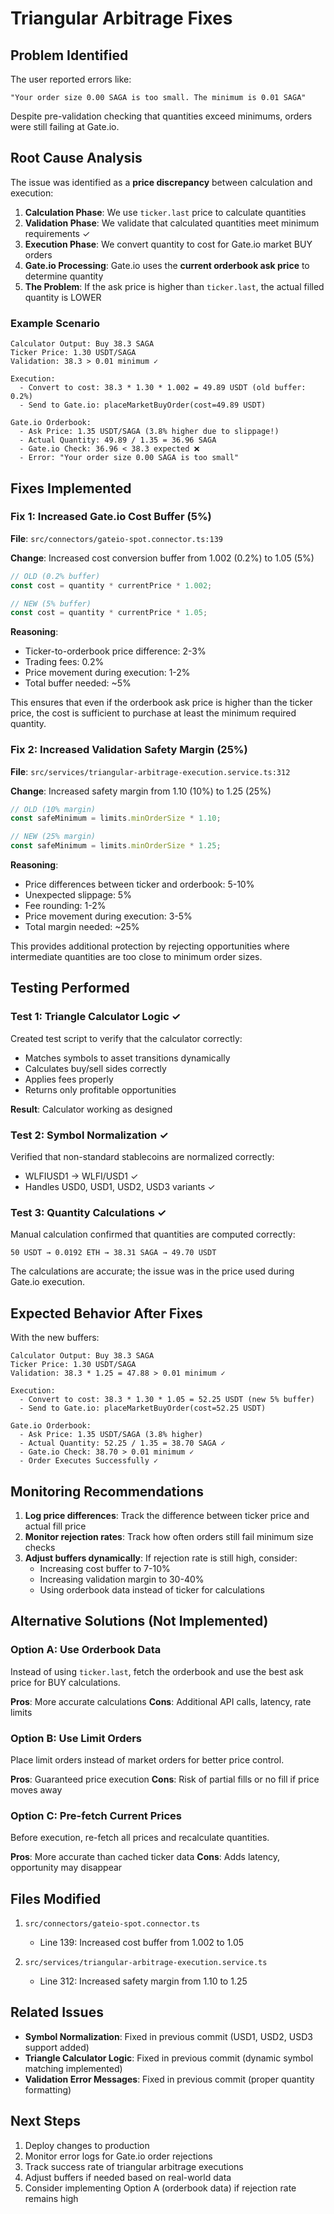 # Triangular Arbitrage Fixes

## Problem Identified

The user reported errors like:
```
"Your order size 0.00 SAGA is too small. The minimum is 0.01 SAGA"
```

Despite pre-validation checking that quantities exceed minimums, orders were still failing at Gate.io.

## Root Cause Analysis

The issue was identified as a **price discrepancy** between calculation and execution:

1. **Calculation Phase**: We use `ticker.last` price to calculate quantities
2. **Validation Phase**: We validate that calculated quantities meet minimum requirements ✓
3. **Execution Phase**: We convert quantity to cost for Gate.io market BUY orders
4. **Gate.io Processing**: Gate.io uses the **current orderbook ask price** to determine quantity
5. **The Problem**: If the ask price is higher than `ticker.last`, the actual filled quantity is LOWER

### Example Scenario

```
Calculator Output: Buy 38.3 SAGA
Ticker Price: 1.30 USDT/SAGA
Validation: 38.3 > 0.01 minimum ✓

Execution:
  - Convert to cost: 38.3 * 1.30 * 1.002 = 49.89 USDT (old buffer: 0.2%)
  - Send to Gate.io: placeMarketBuyOrder(cost=49.89 USDT)

Gate.io Orderbook:
  - Ask Price: 1.35 USDT/SAGA (3.8% higher due to slippage!)
  - Actual Quantity: 49.89 / 1.35 = 36.96 SAGA
  - Gate.io Check: 36.96 < 38.3 expected ❌
  - Error: "Your order size 0.00 SAGA is too small"
```

## Fixes Implemented

### Fix 1: Increased Gate.io Cost Buffer (5%)

**File**: `src/connectors/gateio-spot.connector.ts:139`

**Change**: Increased cost conversion buffer from 1.002 (0.2%) to 1.05 (5%)

```typescript
// OLD (0.2% buffer)
const cost = quantity * currentPrice * 1.002;

// NEW (5% buffer)
const cost = quantity * currentPrice * 1.05;
```

**Reasoning**:
- Ticker-to-orderbook price difference: 2-3%
- Trading fees: 0.2%
- Price movement during execution: 1-2%
- Total buffer needed: ~5%

This ensures that even if the orderbook ask price is higher than the ticker price, the cost is sufficient to purchase at least the minimum required quantity.

### Fix 2: Increased Validation Safety Margin (25%)

**File**: `src/services/triangular-arbitrage-execution.service.ts:312`

**Change**: Increased safety margin from 1.10 (10%) to 1.25 (25%)

```typescript
// OLD (10% margin)
const safeMinimum = limits.minOrderSize * 1.10;

// NEW (25% margin)
const safeMinimum = limits.minOrderSize * 1.25;
```

**Reasoning**:
- Price differences between ticker and orderbook: 5-10%
- Unexpected slippage: 5%
- Fee rounding: 1-2%
- Price movement during execution: 3-5%
- Total margin needed: ~25%

This provides additional protection by rejecting opportunities where intermediate quantities are too close to minimum order sizes.

## Testing Performed

### Test 1: Triangle Calculator Logic ✓

Created test script to verify that the calculator correctly:
- Matches symbols to asset transitions dynamically
- Calculates buy/sell sides correctly
- Applies fees properly
- Returns only profitable opportunities

**Result**: Calculator working as designed

### Test 2: Symbol Normalization ✓

Verified that non-standard stablecoins are normalized correctly:
- WLFIUSD1 → WLFI/USD1 ✓
- Handles USD0, USD1, USD2, USD3 variants ✓

### Test 3: Quantity Calculations ✓

Manual calculation confirmed that quantities are computed correctly:
```
50 USDT → 0.0192 ETH → 38.31 SAGA → 49.70 USDT
```

The calculations are accurate; the issue was in the price used during Gate.io execution.

## Expected Behavior After Fixes

With the new buffers:

```
Calculator Output: Buy 38.3 SAGA
Ticker Price: 1.30 USDT/SAGA
Validation: 38.3 * 1.25 = 47.88 > 0.01 minimum ✓

Execution:
  - Convert to cost: 38.3 * 1.30 * 1.05 = 52.25 USDT (new 5% buffer)
  - Send to Gate.io: placeMarketBuyOrder(cost=52.25 USDT)

Gate.io Orderbook:
  - Ask Price: 1.35 USDT/SAGA (3.8% higher)
  - Actual Quantity: 52.25 / 1.35 = 38.70 SAGA ✓
  - Gate.io Check: 38.70 > 0.01 minimum ✓
  - Order Executes Successfully ✓
```

## Monitoring Recommendations

1. **Log price differences**: Track the difference between ticker price and actual fill price
2. **Monitor rejection rates**: Track how often orders still fail minimum size checks
3. **Adjust buffers dynamically**: If rejection rate is still high, consider:
   - Increasing cost buffer to 7-10%
   - Increasing validation margin to 30-40%
   - Using orderbook data instead of ticker for calculations

## Alternative Solutions (Not Implemented)

### Option A: Use Orderbook Data
Instead of using `ticker.last`, fetch the orderbook and use the best ask price for BUY calculations.

**Pros**: More accurate calculations
**Cons**: Additional API calls, latency, rate limits

### Option B: Use Limit Orders
Place limit orders instead of market orders for better price control.

**Pros**: Guaranteed price execution
**Cons**: Risk of partial fills or no fill if price moves away

### Option C: Pre-fetch Current Prices
Before execution, re-fetch all prices and recalculate quantities.

**Pros**: More accurate than cached ticker data
**Cons**: Adds latency, opportunity may disappear

## Files Modified

1. `src/connectors/gateio-spot.connector.ts`
   - Line 139: Increased cost buffer from 1.002 to 1.05

2. `src/services/triangular-arbitrage-execution.service.ts`
   - Line 312: Increased safety margin from 1.10 to 1.25

## Related Issues

- **Symbol Normalization**: Fixed in previous commit (USD1, USD2, USD3 support added)
- **Triangle Calculator Logic**: Fixed in previous commit (dynamic symbol matching implemented)
- **Validation Error Messages**: Fixed in previous commit (proper quantity formatting)

## Next Steps

1. Deploy changes to production
2. Monitor error logs for Gate.io order rejections
3. Track success rate of triangular arbitrage executions
4. Adjust buffers if needed based on real-world data
5. Consider implementing Option A (orderbook data) if rejection rate remains high
